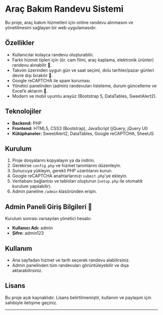 # Araç Bakım Randevu Sistemi

Bu proje, araç bakım hizmetleri için online randevu alınmasını ve yönetilmesini sağlayan bir web uygulamasıdır.

## Özellikler

- Kullanıcılar kolayca randevu oluşturabilir.
- Farklı hizmet tipleri için (ör. cam filmi, araç kaplama, elektronik ürünler) randevu alınabilir 🚗.
- Takvim üzerinden uygun gün ve saat seçimi, dolu tarihler/pazar günleri devre dışı bırakılır 📅.
- Google reCAPTCHA ile spam koruması.
- Yönetici panelinden (admin) randevuları listeleme, durum güncelleme ve Excel’e aktarım 🌟.
- Modern ve mobil uyumlu arayüz (Bootstrap 5, DataTables, SweetAlert2).

## Teknolojiler

- **Backend:** PHP
- **Frontend:** HTML5, CSS3 (Bootstrap), JavaScript (jQuery, jQuery UI)
- **Kütüphaneler:** SweetAlert2, DataTables, Google reCAPTCHA, SheetJS

## Kurulum

1. Proje dosyalarını kopyalayın ya da indirin.
2. Gerekirse `config.php` ve hizmet tanımlarını düzenleyin.
3. Sunucuya yükleyin, gerekli PHP uzantılarını kurun.
4. Google reCAPTCHA anahtarlarınızı `submit.php`'ye ekleyin.
5. Veritabanı bağlantısı ve tabloları oluşturun (`setup.php` ile otomatik kurulum yapılabilir).
6. Admin paneline `/admin` klasöründen erişin.

## Admin Paneli Giriş Bilgileri 🔑

Kurulum sonrası varsayılan yönetici hesabı:

- **Kullanıcı Adı:** admin
- **Şifre:** admin123

## Kullanım

- Ana sayfadan hizmet ve tarih seçerek randevu alabilirsiniz.
- Admin panelinden tüm randevuları görüntüleyebilir ve dışa aktarabilirsiniz.

## Lisans

Bu proje açık kaynaklıdır. Lisans belirtilmemiştir, kullanım ve paylaşım için sahibiyle iletişime geçiniz.

---
